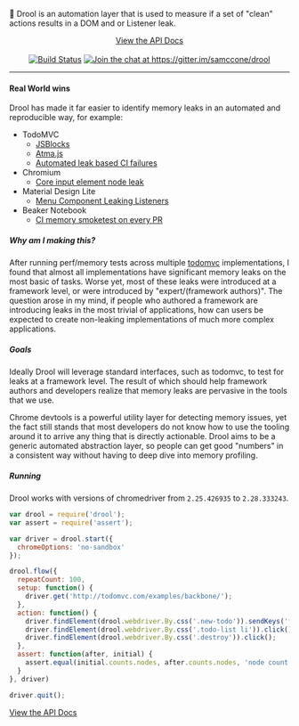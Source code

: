🤤 Drool is an automation layer that is used to measure if a set of "clean" actions results in a DOM and or Listener leak.

<p align="center">
  <a href="docs/api.md"> View the API Docs </a> </br> </br>
  <a href="https://travis-ci.org/samccone/drool"> <img src="https://travis-ci.org/samccone/drool.svg?branch=master" alt="Build Status"/></a>
  <a href="https://gitter.im/samccone/drool?utm_source=badge&utm_medium=badge&utm_campaign=pr-badge&utm_content=badge"> <img src="https://badges.gitter.im/Join%20Chat.svg" alt="Join the chat at https://gitter.im/samccone/drool"/></a>
</p>

--------------

#### Real World wins

Drool has made it far easier to identify memory leaks in an automated and reproducible way, for example:

* TodoMVC
  * [JSBlocks](https://github.com/tastejs/todomvc/pull/1297#issuecomment-112828342)
  * [Atma.js](https://github.com/tastejs/todomvc/pull/1337#issuecomment-112821596)
  * [Automated leak based CI failures](https://github.com/tastejs/todomvc/pull/1464)
* Chromium
  * [Core input element node leak](https://code.google.com/p/chromium/issues/detail?id=516153)
* Material Design Lite
  * [Menu Component Leaking Listeners](https://github.com/google/material-design-lite/issues/761)
* Beaker Notebook
  * [CI memory smoketest on every PR](https://github.com/twosigma/beaker-notebook/blob/9298ccf33e646638f8a588405fa8fa5919742636/test/memory-tests.js)


##### Why am I making this?

After running perf/memory tests across multiple [todomvc](https://github.com/tastejs/todomvc) implementations, I found that almost all implementations have significant memory leaks on the most basic of tasks. Worse yet, most of these leaks were introduced at a framework level, or were introduced by "expert/(framework authors)". The question arose in my mind, if people who authored a framework are introducing leaks in the most trivial of applications, how can users be expected to create non-leaking implementations of much more complex applications.

##### Goals

Ideally Drool will leverage standard interfaces, such as todomvc, to test for leaks at a framework level. The result of which should help framework authors and developers realize that memory leaks are pervasive in the tools that we use.

Chrome devtools is a powerful utility layer for detecting memory issues, yet the fact still stands that most developers do not know how to use the tooling around it to arrive any thing that is directly actionable. Drool aims to be a generic automated abstraction layer, so people can get good "numbers" in a consistent way without having to deep dive into memory profiling.

##### Running

Drool works with versions of chromedriver from `2.25.426935` to `2.28.333243`.

```js
var drool = require('drool');
var assert = require('assert');

var driver = drool.start({
  chromeOptions: 'no-sandbox'
});

drool.flow({
  repeatCount: 100,
  setup: function() {
    driver.get('http://todomvc.com/examples/backbone/');
  },
  action: function() {
    driver.findElement(drool.webdriver.By.css('.new-todo')).sendKeys('find magical goats', drool.webdriver.Key.ENTER);
    driver.findElement(drool.webdriver.By.css('.todo-list li')).click();
    driver.findElement(drool.webdriver.By.css('.destroy')).click();
  },
  assert: function(after, initial) {
    assert.equal(initial.counts.nodes, after.counts.nodes, 'node count should match');
  }
}, driver)

driver.quit();
```

[View the API Docs](docs/api.md)
